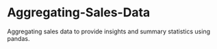 # Aggregating-Sales-Data
Aggregating sales data to provide insights and summary statistics using pandas.
